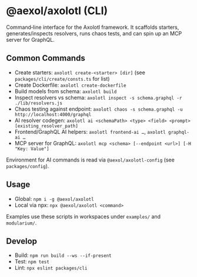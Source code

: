 # @aexol/axolotl (CLI)

Command‑line interface for the Axolotl framework. It scaffolds starters, generates/inspects resolvers, runs chaos tests, and can spin up an MCP server for GraphQL.

## Common Commands

- Create starters: `axolotl create-<starter> [dir]` (see `packages/cli/create/consts.ts` for list)
- Create Dockerfile: `axolotl create-dockerfile`
- Build models from schema: `axolotl build`
- Inspect resolvers vs schema: `axolotl inspect -s schema.graphql -r ./lib/resolvers.js`
- Chaos testing against endpoint: `axolotl chaos -s schema.graphql -u http://localhost:4000/graphql`
- AI resolver codegen: `axolotl ai <schemaPath> <type> <field> <prompt> [existing_resolver_path]`
- Frontend/GraphQL AI helpers: `axolotl frontend-ai …`, `axolotl graphql-ai …`
- MCP server for GraphQL: `axolotl mcp <schema> [--endpoint <url>] [-H "Key: Value"]`

Environment for AI commands is read via `@aexol/axolotl-config` (see `packages/config`).

## Usage

- Global: `npm i -g @aexol/axolotl`
- Local via npx: `npx @aexol/axolotl <command>`

Examples use these scripts in workspaces under `examples/` and `modularium/`.

## Develop

- Build: `npm run build --ws --if-present`
- Test: `npm test`
- Lint: `npx eslint packages/cli`
